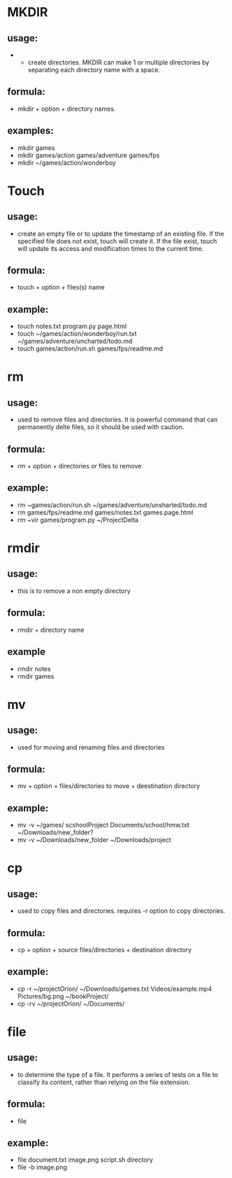 # MKDIR
## usage:
* * create directories. MKDIR can make 1 or multiple directories by separating each directory name with a space.
## formula: 
* mkdir + option + directory names.
## examples:
  * mkdir games
  * mkdir games/action games/adventure games/fps
  * mkdir ~/games/action/wonderboy

# Touch
## usage:
* create an empty file or to update the timestamp of an existing file. If the specified file does not exist, touch will create it. If the file exist, touch will update its access and modification times to the current time.
## formula: 
* touch + option + files(s) name
## example:
  * touch notes.txt program.py page.html
  * touch ~/games/action/wonderboy/run.txt ~/games/adventure/uncharted/todo.md
  * touch games/action/run.sh games/fps/readme.md 

# rm
## usage:
* used to remove files and directories. It is powerful command that can permanently delte files, so it should be used with caution. 
## formula:
* rm + option + directories or files to remove
## example:
  * rm ~games/action/run.sh ~/games/adventure/unsharted/todo.md
  * rm games/fps/readme.md games/notes.txt games.page.html
  * rm ~vir games/program.py ~/ProjectDelta

# rmdir
## usage:
  * this is to remove  a non empty directory 
## formula:
*   rmdir + directory name
## example
* rmdir notes
* rmdir games

# mv
## usage:
*   used for moving and renaming files and directories
## formula:
*   mv + option + files/directories to move + deestination directory
## example:
*   mv -v ~/games/ scshoolProject Documents/school/hmw.txt ~/Downloads/new_folder?
*   mv -v ~/Downloads/new_folder ~/Downloads/project

# cp
## usage:
*   used to copy files and directories. requires -r option to copy directories.
## formula:
*   cp + option + source files/directories + destination directory
## example:
*   cp -r ~/projectOrion/ ~/Downloads/games.txt Videos/example.mp4 Pictures/bg.png ~/bookProject/
*   cp -rv ~/projectOrion/ ~/Documents/

# file
## usage:
*   to determine the type of a file. It performs a series of tests on a file to classify its content, rather than relying on the file extension. 
## formula:
*   file
## example:
*   file document.txt image.png script.sh directory
*   file -b image.png

